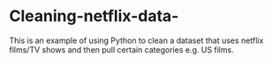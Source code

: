 # Cleaning-netflix-data-
This is an example of using Python to clean a dataset that uses netflix films/TV shows and then pull certain categories e.g. US films. 
